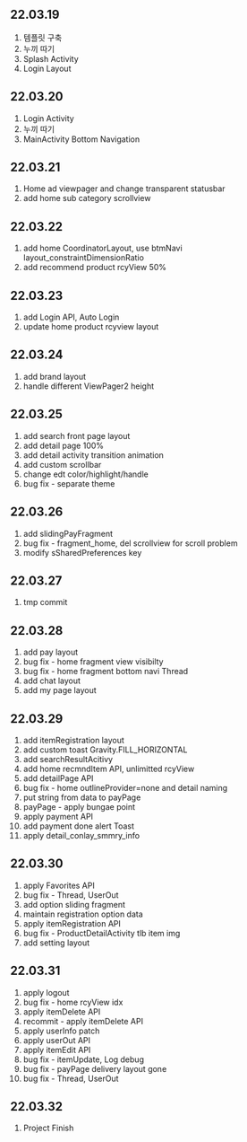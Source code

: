 ## 22.03.19

1. 템플릿 구축
2. 누끼 따기
3. Splash Activity
4. Login Layout

## 22.03.20

1. Login Activity
2. 누끼 따기
3. MainActivity Bottom Navigation

## 22.03.21

1. Home ad viewpager and change transparent statusbar
2. add home sub category scrollview

## 22.03.22

1. add home CoordinatorLayout, use btmNavi layout_constraintDimensionRatio
2. add recommend product rcyView 50%

## 22.03.23

1. add Login API, Auto Login
2. update home product  rcyview layout

## 22.03.24

1. add brand layout
2. handle different ViewPager2 height 

## 22.03.25

1. add search front page layout
2. add detail page 100%
3. add detail activity transition animation
4. add custom scrollbar
5. change edt color/highlight/handle
6. bug fix - separate theme

## 22.03.26

1. add slidingPayFragment
2. bug fix - fragment_home, del scrollview for scroll problem
3. modify sSharedPreferences key

## 22.03.27

1. tmp commit

## 22.03.28

1. add pay layout
2. bug fix - home fragment view visibilty
3. bug fix - home fragment bottom navi Thread
4. add chat layout
5. add my page layout

## 22.03.29

1. add itemRegistration layout 
2. add custom toast Gravity.FILL_HORIZONTAL
3. add searchResultAcitivy 
4. add home recmndItem API, unlimitted rcyView
5. add detailPage API
6. bug fix - home outlineProvider=none and detail naming
7. put string from data to payPage
8. payPage - apply  bungae point 
9. apply payment API
10. add payment done alert Toast
11. apply detail_conlay_smmry_info

## 22.03.30

1. apply Favorites API
2. bug fix - Thread, UserOut
3. add option sliding fragment
4. maintain registration option data
5. apply itemRegistration API
6. bug fix - ProductDetailActivity tlb item img
7. add setting layout

## 22.03.31

1. apply logout
2. bug fix - home rcyView idx
3. apply itemDelete API
4. recommit - apply itemDelete API
5. apply userInfo patch
6. apply userOut API
7. apply itemEdit API
8. bug fix - itemUpdate, Log debug
9. bug fix - payPage delivery layout gone
10. bug fix - Thread, UserOut

## 22.03.32

1. Project Finish